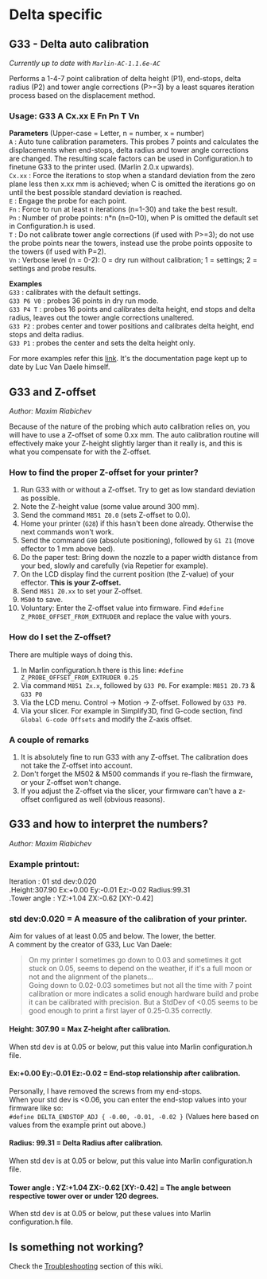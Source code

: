 # Delta specific
## G33 - Delta auto calibration
_Currently up to date with `Marlin-AC-1.1.6e-AC`_  

Performs a 1-4-7 point calibration of delta height (P1), end-stops, delta radius (P2) and tower angle corrections (P>=3) by a least squares iteration process based on the displacement method.

### Usage: G33 A Cx.xx E Fn Pn T Vn 

**Parameters** (Upper-case = Letter, n = number, x = number)  
`A` : Auto tune calibration parameters. This probes 7 points and calculates the displacements when end-stops, delta radius and tower angle corrections are changed. The resulting scale factors can be used in Configuration.h to finetune G33 to the printer used. (Marlin 2.0.x upwards).  
`Cx.xx` : Force the iterations to stop when a standard deviation from the zero plane less then x.xx mm is achieved; when C is omitted the iterations go on until the best possible standard deviation is reached.  
`E` : Engage the probe for each point.  
`Fn` : Force to run at least n iterations (n=1-30) and take the best result.  
`Pn` : Number of probe points: n*n (n=0-10), when P is omitted the default set in Configuration.h is used.  
`T` : Do not calibrate tower angle corrections (if used with P>=3); do not use the probe points near the towers, instead use the probe points opposite to the towers (if used with P=2).  
`Vn` : Verbose level (n = 0-2): 0 = dry run without calibration; 1 = settings; 2 = settings and probe results.  

**Examples**  
`G33` : calibrates with the default settings.  
`G33 P6 V0` : probes 36 points in dry run mode.  
`G33 P4 T` : probes 16 points and calibrates delta height, end stops and delta radius, leaves out the tower angle corrections unaltered.  
`G33 P2` : probes center and tower positions and calibrates delta height, end stops and delta radius.  
`G33 P1` : probes the center and sets the delta height only.  

For more examples refer this [link](http://reprap.org/wiki/G-code#G33:_Delta_Auto_Calibration_.28Marlin_1.1.x.29). It's the documentation page kept up to date by Luc Van Daele himself.

## G33 and Z-offset
_Author: Maxim Riabichev_  

Because of the nature of the probing which auto calibration relies on, you will have to use a Z-offset of some 0.xx mm. The auto calibration routine will effectively make your Z-height slightly larger than it really is, and this is what you compensate for with the Z-offset.  

### How to find the proper Z-offset for your printer?
1) Run G33 with or without a Z-offset. Try to get as low standard deviation as possible.  
2) Note the Z-height value (some value around 300 mm).
3) Send the command `M851 Z0.0` (sets Z-offset to 0.0).
4) Home your printer (`G28`) if this hasn't been done already. Otherwise the next commands won't work.
5) Send the command `G90` (absolute positioning), followed by `G1 Z1` (move effector to 1 mm above bed).  
6) Do the paper test: Bring down the nozzle to a paper width distance from your bed, slowly and carefully (via Repetier for example).  
7) On the LCD display find the current position (the Z-value) of your effector. **This is your Z-offset.**  
8) Send `M851 Z0.xx` to set your Z-offset.
9) `M500` to save.
10) Voluntary: Enter the Z-offset value into firmware. Find `#define Z_PROBE_OFFSET_FROM_EXTRUDER` and replace the value with yours.

### How do I set the Z-offset?
There are multiple ways of doing this.
1) In Marlin configuration.h there is this line: `#define Z_PROBE_OFFSET_FROM_EXTRUDER 0.25`
2) Via command `M851 Zx.x`, followed by `G33 P0`.
For example: `M851 Z0.73` & `G33 P0`
3) Via the LCD menu. Control -> Motion -> Z-offset. Followed by `G33 P0`.
4) Via your slicer. For example in Simplify3D, find G-code section, find `Global G-code Offsets` and modify the Z-axis offset.

### A couple of remarks
1) It is absolutely fine to run G33 with any Z-offset. The calibration does not take the Z-offset into account.
2) Don't forget the M502 & M500 commands if you re-flash the firmware, or your Z-offset won't change.
3) If you adjust the Z-offset via the slicer, your firmware can't have a z-offset configured as well (obvious reasons).

## G33 and how to interpret the numbers?
_Author: Maxim Riabichev_

### Example printout:  
Iteration : 01 std dev:0.020  
.Height:307.90 Ex:+0.00 Ey:-0.01 Ez:-0.02 Radius:99.31  
.Tower angle : YZ:+1.04 ZX:-0.62 [XY:-0.42]  

### std dev:0.020 = A measure of the calibration of your printer.
Aim for values of at least 0.05 and below. The lower, the better.  
A comment by the creator of G33, Luc Van Daele:  
> On my printer I sometimes go down to 0.03 and sometimes it got stuck on 0.05, seems to depend on the weather, if it's a full moon or not and the alignment of the planets...  
> Going down to 0.02-0.03 sometimes but not all the time with 7 point calibration or more indicates a solid enough hardware build and probe it can be calibrated with precision. But a StdDev of <0.05 seems to be good enough to print a first layer of 0.25-0.35 correctly.

#### Height: 307.90 = Max Z-height after calibration.  
When std dev is at 0.05 or below, put this value into Marlin configuration.h file.

#### Ex:+0.00 Ey:-0.01 Ez:-0.02 = End-stop relationship after calibration. 
Personally, I have removed the screws from my end-stops.   
When your std dev is <0.06, you can enter the end-stop values into your firmware like so:  
`#define DELTA_ENDSTOP_ADJ { -0.00, -0.01, -0.02 }` (Values here based on values from the example print out above.)
 
#### Radius: 99.31 = Delta Radius after calibration.  
When std dev is at 0.05 or below, put this value into Marlin configuration.h file.

#### Tower angle : YZ:+1.04 ZX:-0.62 [XY:-0.42] = The angle between respective tower over or under 120 degrees.  
When std dev is at 0.05 or below, put these values into Marlin configuration.h file.

## Is something not working?
Check the [Troubleshooting](https://github.com/FLSun3dp/FLSun-Kossel-Mini/wiki/09.-Troubleshooting-&-FAQ) section of this wiki.